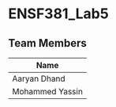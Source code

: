 # ENSF381_Lab5
## Team Members

| Name            |
| --------------- |
| Aaryan Dhand    |
| Mohammed Yassin |
